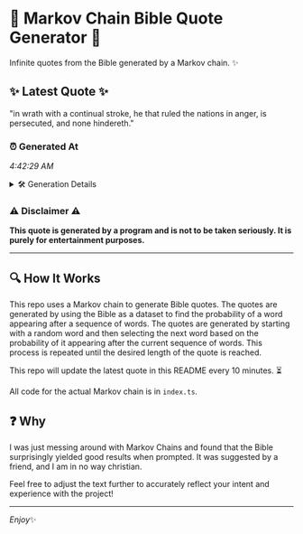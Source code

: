 # 📖 Markov Chain Bible Quote Generator 📖

Infinite quotes from the Bible generated by a Markov chain. ✨

## ✨ Latest Quote ✨
"in wrath with a continual stroke, he that ruled the nations in anger, is persecuted, and none hindereth."

### ⏰ Generated At
*4:42:29 AM*

<details>
    <summary>🛠️ Generation Details</summary>
    <p>
        <strong>🌱 Seed:</strong> in<br>
        <strong>🔄 Iterations:</strong> 17<br>
        <strong>📜 Context History:</strong><br>[ in ]: wrath<br>[ in, wrath ]: with<br>[ in, wrath, with ]: a<br>[ in, wrath, with, a ]: continual<br>[ in, wrath, with, a, continual ]: stroke,<br>[ in, wrath, with, a, continual, stroke, ]: he<br>[ wrath, with, a, continual, stroke,, he ]: that<br>[ with, a, continual, stroke,, he, that ]: ruled<br>[ a, continual, stroke,, he, that, ruled ]: the<br>[ continual, stroke,, he, that, ruled, the ]: nations<br>[ stroke,, he, that, ruled, the, nations ]: in<br>[ he, that, ruled, the, nations, in ]: anger,<br>[ that, ruled, the, nations, in, anger, ]: is<br>[ ruled, the, nations, in, anger,, is ]: persecuted,<br>[ the, nations, in, anger,, is, persecuted, ]: and<br>[ nations, in, anger,, is, persecuted,, and ]: none<br>[ in, anger,, is, persecuted,, and, none ]: hindereth.<br>
    </p>
</details>

### ⚠️ Disclaimer ⚠️
**This quote is generated by a program and is not to be taken seriously. It is purely for entertainment purposes.**

---

## 🔍 How It Works

This repo uses a Markov chain to generate Bible quotes. The quotes are generated by using the Bible as a dataset to find the probability of a word appearing after a sequence of words. The quotes are generated by starting with a random word and then selecting the next word based on the probability of it appearing after the current sequence of words. This process is repeated until the desired length of the quote is reached.

This repo will update the latest quote in this README every 10 minutes. ⏳

All code for the actual Markov chain is in `index.ts`.

## ❓ Why

I was just messing around with Markov Chains and found that the Bible surprisingly yielded good results when prompted. 
It was suggested by a friend, and I am in no way christian.

Feel free to adjust the text further to accurately reflect your intent and experience with the project!

---

*Enjoy*✨
